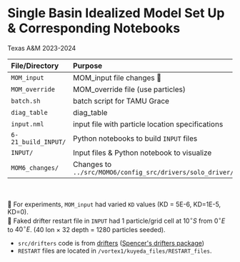 # Single Basin Idealized Model Set Up & Corresponding Notebooks
Texas A&M 2023-2024 

|File/Directory| Purpose|
|:-- | :--|
|`MOM_input`| MOM_input file changes :shell:|
|`MOM_override`| MOM_override file (use particles)|
|`batch.sh` | batch script for TAMU Grace |
|`diag_table`| diag_table|
|`input.nml`| input file with particle location specifications|
|`6-21_build_INPUT/` | Python notebooks to build `INPUT` files |
|`INPUT/` | Input files & Python notebook to visualize|
|`MOM6_changes/`| Changes to `../src/MOMO6/config_src/drivers/solo_driver/`|

<br></br>
:shell: For experiments, `MOM_input` had varied `KD` values (KD = 5E-6, KD=1E-5, KD=0). \
:ocean:  Faked drifter restart file in `INPUT` had 1 particle/grid cell at $10^{\circ}S$ from $0^{\circ}E$ to $40^{\circ}E$. (40 lon $\times$ 32 depth = 1280 particles seeded).

* `src/drifters` code is from [drifters](https://github.com/kailauyeda/drifters) ([Spencer's drifters package](https://github.com/cspencerjones/drifters))
* `RESTART` files are located in `/vortex1/kuyeda_files/RESTART_files`.
